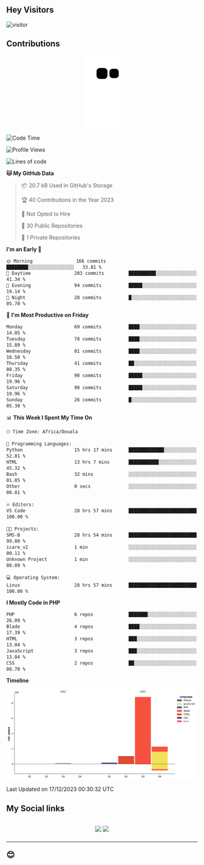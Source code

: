 ## Hey Visitors
![visitor](https://profile-counter.glitch.me/Fotsingboris/count.svg)

## Contributions
<p align="center">
  <img src="https://raw.githubusercontent.com/Fotsingboris/Fotsingboris/output/github-contribution-grid-snake.svg" />
</p>

<!--START_SECTION:waka-->
![Code Time](http://img.shields.io/badge/Code%20Time-798%20hrs%2013%20mins-blue)

![Profile Views](http://img.shields.io/badge/Profile%20Views-0-blue)

![Lines of code](https://img.shields.io/badge/From%20Hello%20World%20I%27ve%20Written-12.3%20million%20lines%20of%20code-blue)

**🐱 My GitHub Data** 

> 📦 20.7 kB Used in GitHub's Storage 
 > 
> 🏆 40 Contributions in the Year 2023
 > 
> 🚫 Not Opted to Hire
 > 
> 📜 30 Public Repositories 
 > 
> 🔑 1 Private Repositories 
 > 
**I'm an Early 🐤** 

```text
🌞 Morning                166 commits         ████████░░░░░░░░░░░░░░░░░   33.81 % 
🌆 Daytime                203 commits         ██████████░░░░░░░░░░░░░░░   41.34 % 
🌃 Evening                94 commits          █████░░░░░░░░░░░░░░░░░░░░   19.14 % 
🌙 Night                  28 commits          █░░░░░░░░░░░░░░░░░░░░░░░░   05.70 % 
```
📅 **I'm Most Productive on Friday** 

```text
Monday                   69 commits          ████░░░░░░░░░░░░░░░░░░░░░   14.05 % 
Tuesday                  78 commits          ████░░░░░░░░░░░░░░░░░░░░░   15.89 % 
Wednesday                81 commits          ████░░░░░░░░░░░░░░░░░░░░░   16.50 % 
Thursday                 41 commits          ██░░░░░░░░░░░░░░░░░░░░░░░   08.35 % 
Friday                   98 commits          █████░░░░░░░░░░░░░░░░░░░░   19.96 % 
Saturday                 98 commits          █████░░░░░░░░░░░░░░░░░░░░   19.96 % 
Sunday                   26 commits          █░░░░░░░░░░░░░░░░░░░░░░░░   05.30 % 
```


📊 **This Week I Spent My Time On** 

```text
🕑︎ Time Zone: Africa/Douala

💬 Programming Languages: 
Python                   15 hrs 17 mins      █████████████░░░░░░░░░░░░   52.81 % 
HTML                     13 hrs 7 mins       ███████████░░░░░░░░░░░░░░   45.32 % 
Bash                     32 mins             ░░░░░░░░░░░░░░░░░░░░░░░░░   01.85 % 
Other                    0 secs              ░░░░░░░░░░░░░░░░░░░░░░░░░   00.01 % 

🔥 Editors: 
VS Code                  28 hrs 57 mins      █████████████████████████   100.00 % 

🐱‍💻 Projects: 
SMS-B                    28 hrs 54 mins      █████████████████████████   99.80 % 
icare_v2                 1 min               ░░░░░░░░░░░░░░░░░░░░░░░░░   00.11 % 
Unknown Project          1 min               ░░░░░░░░░░░░░░░░░░░░░░░░░   00.09 % 

💻 Operating System: 
Linux                    28 hrs 57 mins      █████████████████████████   100.00 % 
```

**I Mostly Code in PHP** 

```text
PHP                      6 repos             ███████░░░░░░░░░░░░░░░░░░   26.09 % 
Blade                    4 repos             ████░░░░░░░░░░░░░░░░░░░░░   17.39 % 
HTML                     3 repos             ███░░░░░░░░░░░░░░░░░░░░░░   13.04 % 
JavaScript               3 repos             ███░░░░░░░░░░░░░░░░░░░░░░   13.04 % 
CSS                      2 repos             ██░░░░░░░░░░░░░░░░░░░░░░░   08.70 % 
```



**Timeline**

![Lines of Code chart](https://raw.githubusercontent.com/Fotsingboris/Fotsingboris/main/assets/bar_graph.png)


 Last Updated on 17/12/2023 00:30:32 UTC
<!--END_SECTION:waka-->

<h2>My Social links <h2>
<p align="center">
   <a href="https://linkedin.com/in/Fotsingboris-Mathieu"><img src="https://img.shields.io/badge/linkedin-%230077B5.svg?style=for-the-badge&logo=linkedin&logoColor=white"></a>
   <a href="https://instagram.com/Fotsingboris"><img src="https://img.shields.io/badge/instagram-%23E4405F.svg?style=for-the-badge&logo=Instagram&logoColor=white"></a>
  </p>
<hr>
😊

